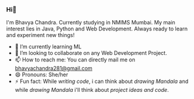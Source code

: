 ### Hi👋 
I'm Bhavya Chandra. Currently studying in NMIMS Mumbai. My main interest lies in Java, Python and Web Development. Always ready to learn and experiment new things!

- 🌱 I’m currently learning ML
- 💞️ I’m looking to collaborate on any Web Development Project.
- 📫 How to reach me: You can directly mail me on bhavyachandra281@gmail.com
- 😄 Pronouns: She/her
- ⚡ Fun fact: While _writing code_, i can think about _drawing Mandala_ and while _drawing Mandala_ i'll think about _project ideas and code_.
<!---
bhavya281/bhavya281 is a ✨ special ✨ repository because its `README.md` (this file) appears on your GitHub profile.
You can click the Preview link to take a look at your changes.
--->
